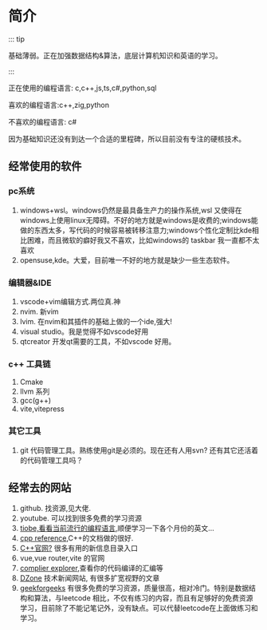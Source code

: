 # 简介
::: tip

基础薄弱。正在加强数据结构&算法，底层计算机知识和英语的学习。

:::

正在使用的编程语言: c,c++,js,ts,c#,python,sql

喜欢的编程语言:c++,zig,python 

不喜欢的编程语言: c#

因为基础知识还没有到达一个合适的里程碑，所以目前没有专注的硬核技术。

## 经常使用的软件

### pc系统

1. windows+wsl。windows仍然是最具备生产力的操作系统,wsl 又使得在windows上使用linux无障碍。不好的地方就是windows是收费的;windows能做的东西太多，写代码的时候容易被转移注意力;windows个性化定制比kde相比困难，而且微软的癖好我又不喜欢，比如windows的 taskbar 我一直都不太喜欢
2. opensuse,kde。大爱，目前唯一不好的地方就是缺少一些生态软件。

### 编辑器&IDE
1. vscode+vim编辑方式.两位真.神
2. nvim. 新vim
3. lvim. 在nvim和其插件的基础上做的一个ide,强大!
4. visual studio。我是觉得不如vscode好用
5. qtcreator 开发qt需要的工具，不如vscode 好用。

### c++ 工具链
1. Cmake
2. llvm 系列
3. gcc(g++)
4. vite,vitepress

### 其它工具

1. git 代码管理工具。熟练使用git是必须的。现在还有人用svn? 还有其它还活着的代码管理工具吗？
## 经常去的网站

1. github. 找资源,见大佬.
2. youtube. 可以找到很多免费的学习资源
3. [tiobe,看看当前流行的编程语言](https://www.tiobe.com/tiobe-index/),顺便学习一下各个月份的英文...
4. [cpp reference](https://en.cppreference.com/w/),C++的文档做的很好.
5. [C++官网?](https://isocpp.org/) 很多有用的新信息目录入口
6. vue,vue router,vite 的官网
7. [complier explorer](https://godbolt.org/),查看你的代码编译的汇编等
8. [DZone](https://dzone.com/) 技术新闻网站, 有很多扩宽视野的文章
9. [geekforgeeks](https://www.geeksforgeeks.org/) 有很多免费的学习资源，质量很高，相对冷门。特别是数据结构和算法，与leetcode 相比，不仅有练习的内容，而且有足够好的免费资源学习，目前除了不能记笔记外，没有缺点。可以代替leetcode在上面做练习和学习。